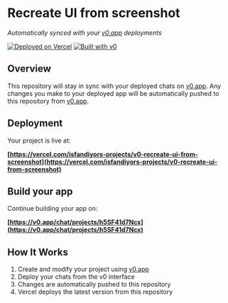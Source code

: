 # Recreate UI from screenshot

*Automatically synced with your [v0.app](https://v0.app) deployments*

[![Deployed on Vercel](https://img.shields.io/badge/Deployed%20on-Vercel-black?style=for-the-badge&logo=vercel)](https://vercel.com/isfandiyors-projects/v0-recreate-ui-from-screenshot)
[![Built with v0](https://img.shields.io/badge/Built%20with-v0.app-black?style=for-the-badge)](https://v0.app/chat/projects/h5SF41d7Ncx)

## Overview

This repository will stay in sync with your deployed chats on [v0.app](https://v0.app).
Any changes you make to your deployed app will be automatically pushed to this repository from [v0.app](https://v0.app).

## Deployment

Your project is live at:

**[https://vercel.com/isfandiyors-projects/v0-recreate-ui-from-screenshot](https://vercel.com/isfandiyors-projects/v0-recreate-ui-from-screenshot)**

## Build your app

Continue building your app on:

**[https://v0.app/chat/projects/h5SF41d7Ncx](https://v0.app/chat/projects/h5SF41d7Ncx)**

## How It Works

1. Create and modify your project using [v0.app](https://v0.app)
2. Deploy your chats from the v0 interface
3. Changes are automatically pushed to this repository
4. Vercel deploys the latest version from this repository

